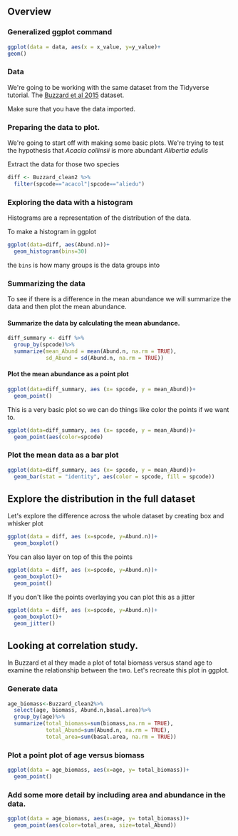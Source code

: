 ## Overview

### Generalized ggplot command

```R
ggplot(data = data, aes(x = x_value, y=y_value)+
geom()
```

### Data

We're going to be working with the same dataset from the Tidyverse tutorial.  The [Buzzard et al 2015](https://besjournals.onlinelibrary.wiley.com/doi/10.1111/1365-2435.12579) dataset.  

Make sure that you have the data imported.

### Preparing the data to plot.

We're going to start off with making some basic plots.  We're trying to test the hypothesis that *Acacia collinsii* is more abundant *Alibertia edulis*

Extract the data for those two species
```R
diff <- Buzzard_clean2 %>%
  filter(spcode=="acacol"|spcode=="aliedu")
```

### Exploring the data with a histogram

Histograms are a representation of the distribution of the data.

To make a histogram in ggplot
```R
ggplot(data=diff, aes(Abund.n))+
  geom_histogram(bins=30)
```
the `bins` is how many groups is the data groups into

### Summarizing the data

To see if there is a difference in the mean abundance we will summarize the data and then plot the mean abundance.

#### Summarize the data by calculating the mean abundance.
```R
diff_summary <- diff %>%
  group_by(spcode)%>%
  summarize(mean_Abund = mean(Abund.n, na.rm = TRUE),
            sd_Abund = sd(Abund.n, na.rm = TRUE))
```            
#### Plot the mean abundance as a point plot
```R
ggplot(data=diff_summary, aes (x= spcode, y = mean_Abund))+
  geom_point()
```
This is a very basic plot so we can do things like color the points if we want to.
```R
ggplot(data=diff_summary, aes (x= spcode, y = mean_Abund))+
  geom_point(aes(color=spcode)
```
### Plot the mean data as a bar plot

```R
ggplot(data=diff_summary, aes (x= spcode, y = mean_Abund))+
  geom_bar(stat = "identity", aes(color = spcode, fill = spcode))
```

## Explore the distribution in the full dataset

Let's explore the difference across the whole dataset by creating box and whisker plot

```R
ggplot(data = diff, aes (x=spcode, y=Abund.n))+
  geom_boxplot()
```
You can also layer on top of this the points
```R
ggplot(data = diff, aes (x=spcode, y=Abund.n))+
  geom_boxplot()+
  geom_point()
```
If you don't like the points overlaying you can plot this as a jitter
```R
ggplot(data = diff, aes (x=spcode, y=Abund.n))+
  geom_boxplot()+
  geom_jitter()
```
## Looking at correlation study.

In Buzzard et al they made a plot of total biomass versus stand age to examine the relationship between the two.  Let's recreate this plot in ggplot.

### Generate data
```R
age_biomass<-Buzzard_clean2%>%
  select(age, biomass, Abund.n,basal.area)%>%
  group_by(age)%>%
  summarize(total_biomass=sum(biomass,na.rm = TRUE),
            total_Abund=sum(Abund.n, na.rm = TRUE),
            total_area=sum(basal.area, na.rm = TRUE))
```

### Plot a point plot of age versus biomass

```R
ggplot(data = age_biomass, aes(x=age, y= total_biomass))+
  geom_point()
```

### Add some more detail by including area and abundance in the data.
```R
ggplot(data = age_biomass, aes(x=age, y= total_biomass))+
  geom_point(aes(color=total_area, size=total_Abund))
```
